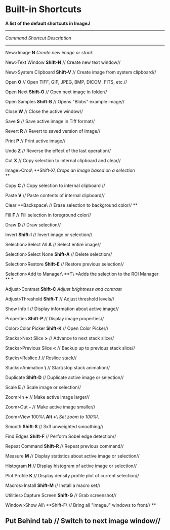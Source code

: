 # Built-in Shortcuts

**A list of the default shortcuts in ImageJ**

  -----------------------------------------------------------------------------------------------------
  *Command*                    *Shortcut*     *Description*
  ---------------------------- -------------- ---------------------------------------------------------
  New\>Image                   **N**          *Create new image or stack*

  New\>Text Window             **Shift-N**    // Create new text window//

  New\>System Clipboard        **Shift-V**    // Create image from system clipboard//

  Open                         **O**          // Open TIFF, GIF, JPEG, BMP, DICOM, FITS, etc.//

  Open Next                    **Shift-O**    // Open next image in folder//

  Open Samples                 **Shift-B**    // Opens \"Blobs\" example image//

  Close                        **W**          // Close the active window//

  Save                         **S**          // Save active image in Tiff format//

  Revert                       **R**          // Revert to saved version of image//

  Print                        **P**          // Print active image//

  Undo                         **Z**          // Reverse the effect of the last operation//

  Cut                          **X**          // Copy selection to internal clipboard and clear//

  Image\>Crop\                 **Shift-X\     *Crops an image based on a selection*\
                               **             

  Copy                         **C**          // Copy selection to internal clipboard //

  Paste                        **V**          // Paste contents of internal clipboard//

  Clear                        **Backspace\   // Erase selection to background color//
                               **             

  Fill                         **F**          // Fill selection in foreground color//

  Draw                         **D**          // Draw selection//

  Invert                       **Shift-I**    // Invert image or selection//

  Selection\>Select All        **A**          // Select entire image//

  Selection\>Select None       **Shift-A**    // Delete selection//

  Selection\>Restore           **Shift-E**    // Restore previous selection//

  Selection\>Add to Manager\   **T\           *Adds the selection to the ROI Manager\
                               **             *

  Adjust\>Contrast             **Shift-C**    *Adjust brightness and contrast*

  Adjust\>Threshold            **Shift-T**    // Adjust threshold levels//

  Show Info                    **I**          // Display information about active image//

  Properties                   **Shift-P**    // Display image properties//

  Color\>Color Picker          **Shift-K**    // Open Color Picker//

  Stacks\>Next Slice           **\>**         // Advance to next stack slice//

  Stacks\>Previous Slice       **\<**         // Backup up to previous stack slice//

  Stacks\>Reslice              **/**          // Reslice stack//

  Stacks\>Animation            **\\**         // Start/stop stack animation//

  Duplicate                    **Shift-D**    // Duplicate active image or selection//

  Scale                        **E**          // Scale image or selection//

  Zoom\>In                     **+**          // Make active image larger//

  Zoom\>Out                    **-**          // Make active image smaller//

  Zoom\>View 100%\             **Alt +**\     *Set zoom to 100%*\

  Smooth                       **Shift-S**    // 3x3 unweighted smoothing//

  Find Edges                   **Shift-F**    // Perform Sobel edge detection//

  Repeat Command               **Shift-R**    // Repeat previous command//

  Measure                      **M**          // Display statistics about active image or selection//

  Histogram                    **H**          // Display histogram of active image or selection//

  Plot Profile                 **K**          // Display density profile plot of current selection//

  Macros\>Install              **Shift-M**    // Install a macro set//

  Utilities\>Capture Screen    **Shift-G**    // Grab screenshot//

  Window\>Show All\            **Shift-F\     // Bring all \"ImageJ\" windows to front//
                               **             

  Put Behind                   **tab**        // Switch to next image window//
  -----------------------------------------------------------------------------------------------------
